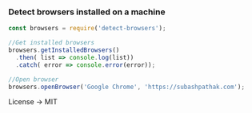 ### Detect browsers installed on a machine

```javascript
const browsers = require('detect-browsers');

//Get installed browsers
browsers.getInstalledBrowsers()
  .then( list => console.log(list))
  .catch( error => console.error(error));

//Open browser
browsers.openBrowser('Google Chrome', 'https://subashpathak.com');
```

License -> MIT

